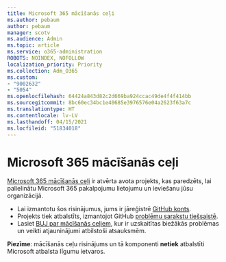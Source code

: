 ```yaml
---
title: Microsoft 365 mācīšanās ceļi
ms.author: pebaum
author: pebaum
manager: scotv
ms.audience: Admin
ms.topic: article
ms.service: o365-administration
ROBOTS: NOINDEX, NOFOLLOW
localization_priority: Priority
ms.collection: Adm_O365
ms.custom:
- "9002632"
- "5054"
ms.openlocfilehash: 64424a843d82c2d669ba924ccac49de4f4f414bb
ms.sourcegitcommit: 8bc60ec34bc1e40685e3976576e04a2623f63a7c
ms.translationtype: HT
ms.contentlocale: lv-LV
ms.lasthandoff: 04/15/2021
ms.locfileid: "51834018"
---
```

# <a name="microsoft-365-learning-pathways"></a>Microsoft 365 mācīšanās ceļi

[Microsoft 365 mācīšanās ceļi](https://docs.microsoft.com/office365/customlearning/) ir atvērta avota projekts, kas paredzēts, lai palielinātu Microsoft 365 pakalpojumu lietojumu un ieviešanu jūsu organizācijā.

- Lai izmantotu šos risinājumus, jums ir jāreģistrē [GitHub konts](https://aka.ms/joingithub).
- Projekts tiek atbalstīts, izmantojot GitHub [problēmu sarakstu tiešsaistē](https://aka.ms/CustomLearningHelp).
- Lasiet [BUJ par mācīšanās ceļiem](https://docs.microsoft.com/office365/customlearning/faq), kur ir uzskaitītas biežākās problēmas un veikti atjauninājumi atbilstoši atsauksmēm.

**Piezīme**: mācīšanās ceļu risinājums un tā komponenti **netiek** atbalstīti Microsoft atbalsta līgumu ietvaros.
